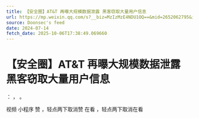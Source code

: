 ```yaml
---
title: 【安全圈】AT&T 再曝大规模数据泄露 黑客窃取大量用户信息
url: https://mp.weixin.qq.com/s?__biz=MzIzMzE4NDU1OQ==&mid=2652062795&idx=3&sn=7ef8276258288e1e9ff3af96b217de42
source: Doonsec's feed
date: 2024-07-14
fetch_date: 2025-10-06T17:38:49.069660
---
```


# 【安全圈】AT&T 再曝大规模数据泄露 黑客窃取大量用户信息

：
，
。

视频
小程序
赞
，轻点两下取消赞
在看
，轻点两下取消在看